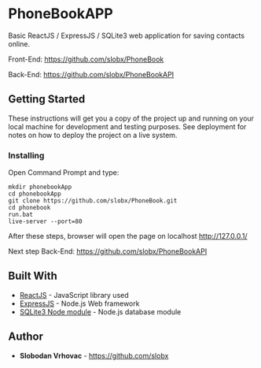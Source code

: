 # PhoneBookAPP

Basic ReactJS / ExpressJS / SQLite3 web application for saving contacts online.

Front-End: https://github.com/slobx/PhoneBook

Back-End: https://github.com/slobx/PhoneBookAPI


## Getting Started

These instructions will get you a copy of the project up and running on your local machine for development and testing purposes. See deployment for notes on how to deploy the project on a live system.



### Installing

Open Command Prompt and type:
```
mkdir phonebookApp
cd phonebookApp
git clone https://github.com/slobx/PhoneBook.git
cd phonebook
run.bat
live-server --port=80

```

After these steps, browser will open the page on localhost http://127.0.0.1/

Next step Back-End: https://github.com/slobx/PhoneBookAPI

## Built With

* [ReactJS](https://reactjs.org/) - JavaScript library used
* [ExpressJS](https://expressjs.com/) - Node.js Web framework
* [SQLite3 Node module](https://www.npmjs.com/package/sqlite3) - Node.js database module


## Author

* **Slobodan Vrhovac** - https://github.com/slobx

